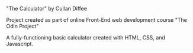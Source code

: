 "The Calculator" by Cullan Diffee

Project created as part of online Front-End web development course "The Odin Project"

A fully-functioning basic calculator created with HTML, CSS, and Javascript.
